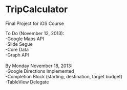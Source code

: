 TripCalculator
==============

Final Project for iOS Course

To Do (November 12, 2013):<br>
-Google Maps API<br>
-Slide Segue<br>
-Core Data<br>
-Graph API<br>
<br>
By Monday November 18, 2013:<br>
-Google Directions Implemented<br>
  -Completion Block (starting, destination, target budget)<br>
  -TableView Delegate<br>

